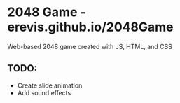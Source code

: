 # 2048 Game - erevis.github.io/2048Game
Web-based 2048 game created with JS, HTML, and CSS

## TODO:
* Create slide animation
* Add sound effects
